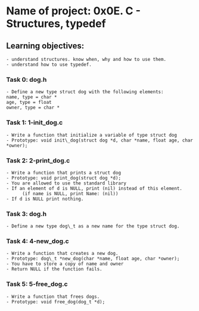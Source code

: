 # Name of project: 0x0E. C - Structures, typedef
## Learning objectives:
	- understand structures. know when, why and how to use them.
	- understand how to use typedef.
### Task 0: dog.h
	- Define a new type struct dog with the following elements:
	name, type = char *
	age, type = float
	owner, type = char *
### Task 1: 1-init\_dog.c
	- Write a function that initialize a variable of type struct dog
	- Prototype: void init\_dog(struct dog *d, char *name, float age, char *owner);
### Task 2: 2-print\_dog.c
	- Write a function that prints a struct dog
	- Prototype: void print_dog(struct dog *d);
	- You are allowed to use the standard library
	- If an element of d is NULL, print (nil) instead of this element.
          (if name is NULL, print Name: (nil))
	- If d is NULL print nothing.
### Task 3: dog.h
	- Define a new type dog\_t as a new name for the type struct dog.
### Task 4: 4-new\_dog.c
	- Write a function that creates a new dog.
	- Prototype: dog\_t *new_dog(char *name, float age, char *owner);
	- You have to store a copy of name and owner
	- Return NULL if the function fails.
### Task 5: 5-free\_dog.c
	- Write a function that frees dogs.
	- Prototype: void free_dog(dog_t *d);
